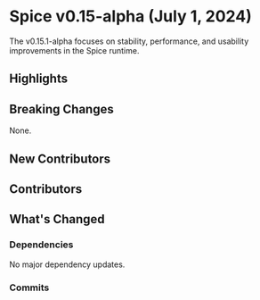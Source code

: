 # Spice v0.15-alpha (July 1, 2024)

The v0.15.1-alpha focuses on stability, performance, and usability improvements in the Spice runtime. 

## Highlights


## Breaking Changes

None.

## New Contributors


## Contributors

## What's Changed

### Dependencies

No major dependency updates.

### Commits
